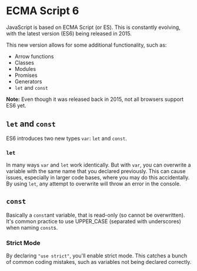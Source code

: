 # ECMA Script 6
JavaScript is based on ECMA Script (or ES). This is constantly evolving, with the latest version (ES6) being released in 2015.

This new version allows for some additional functionality, such as:
- Arrow functions
- Classes
- Modules
- Promises
- Generators
- `let` and `const`

**Note:** Even though it was released back in 2015, not all browsers support ES6 yet.

## `let` and `const`
ES6 introduces two new types `var`: `let` and `const`.

### `let`
In many ways `var` and `let` work identically. But with `var`, you can overwrite a variable with the same name that you declared previously. This can cause issues, especially in larger code bases, where you may do this accidentally. By using `let`, any attempt to overwrite will throw an error in the console.


## `const`
Basically a `const`ant variable, that is read-only (so cannot be overwritten). It's common practice to use UPPER_CASE (separated with underscores) when naming `const`s.

### Strict Mode
By declaring `"use strict"`, you'll enable strict mode. This catches a bunch of common coding mistakes, such as variables not being declared correctly.
